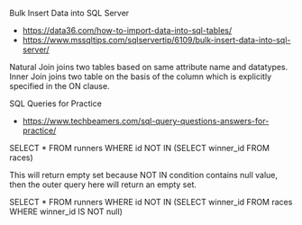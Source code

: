 Bulk Insert Data into SQL Server

* https://data36.com/how-to-import-data-into-sql-tables/
* https://www.mssqltips.com/sqlservertip/6109/bulk-insert-data-into-sql-server/

Natural Join joins two tables based on same attribute name and datatypes. Inner Join joins two table on the basis of the column which is explicitly specified in the ON clause.

SQL Queries for Practice
* https://www.techbeamers.com/sql-query-questions-answers-for-practice/



SELECT * FROM runners 
WHERE id NOT IN (SELECT winner_id FROM races)

This will return empty set because NOT IN condition contains null value, then the outer query here will return an empty set.

SELECT * FROM runners 
WHERE id NOT IN 
(SELECT winner_id FROM races WHERE winner_id IS NOT null)
